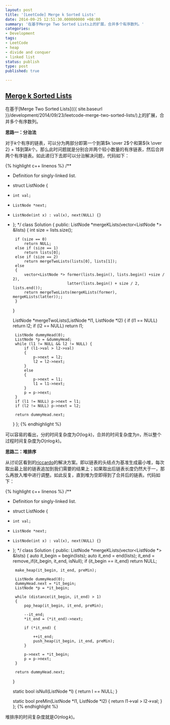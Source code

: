 ```yaml
---
layout: post
title: '[LeetCode] Merge k Sorted Lists'
date: 2014-09-25 12:51:30.000000000 +08:00
summary: '在基于Merge Two Sorted Lists上的扩展，合并多个有序数列。'
categories:
- Development
tags:
- LeetCode
- heap
- divide and conquer
- linked list
status: publish
type: post
published: true

---
```


## [Merge k Sorted Lists](https://oj.leetcode.com/problems/merge-k-sorted-lists/)

在基于[Merge Two Sorted Lists]({{ site.baseurl }}/development/2014/09/23/leetcode-merge-two-sorted-lists/)上的扩展，合并多个有序数列。

**思路一：分治法**

对于$k$个有序的链表，可以分为两部分即第一个到第$k \over 2$个和第${k \over 2} + 1$到第$k$个。那么此时问题就是分别合并两个较小数量的有序链表，然后合并两个有序链表。如此递归下去即可以分治解决问题，代码如下：

{% highlight c++ linenos %}
/**
 * Definition for singly-linked list.
 * struct ListNode {
 *     int val;
 *     ListNode *next;
 *     ListNode(int x) : val(x), next(NULL) {}
 * };
 */
class Solution {
public:
    ListNode *mergeKLists(vector<ListNode *> &lists) {
        int size = lists.size();
        
        if (size == 0)
            return NULL;
        else if (size == 1)
            return lists[0];
        else if (size == 2)
            return mergeTwoLists(lists[0], lists[1]);
        else
        {
            vector<ListNode *> former(lists.begin(), lists.begin() +size / 2),
                               latter(lists.begin() + size / 2, lists.end());
            return mergeTwoLists(mergeKLists(former), mergeKLists(latter));;
        }
    }
    
    ListNode *mergeTwoLists(ListNode *l1, ListNode *l2)
    {
        if (l1 == NULL) return l2;
        if (l2 == NULL) return l1;
        
        ListNode dummyHead(0);
        ListNode *p = &dummyHead;
        while (l1 != NULL && l2 != NULL) {
            if (l1->val > l2->val)
            {
                p->next = l2;
                l2 = l2->next;
            }
            else
            {
                p->next = l1;
                l1 = l1->next;
            }
            p = p->next;
        }
        if (l1 != NULL) p->next = l1;
        if (l2 != NULL) p->next = l2;
        
        return dummyHead.next;
    }
};
{% endhighlight %}

可以容易的看出，分的时间复杂度为$O(\log k)$，合并的时间复杂度为$n$，所以整个过程时间复杂度为$O(n \log k)$。

**思路二：堆排序**

从讨论区看到的[riccardo](https://oj.leetcode.com/discuss/user/riccardo)的解决方案。即以链表的头结点为基准生成最小堆，每次取出最上层的链表追加到我们需要的结果上；如果取出后链表长度仍然大于一，那么再放入堆中进行调整。如此反复，直到堆为空即得到了合并后的链表。代码如下：

{% highlight c++ linenos %}
/**
 * Definition for singly-linked list.
 * struct ListNode {
 *     int val;
 *     ListNode *next;
 *     ListNode(int x) : val(x), next(NULL) {}
 * };
 */
class Solution {
public:
    ListNode *mergeKLists(vector<ListNode *> &lists) {
        auto it_begin = begin(lists);
        auto it_end = end(lists);
        it_end = remove_if(it_begin, it_end, isNull);
        if (it_begin == it_end) return NULL;
        
        make_heap(it_begin, it_end, preMin);
        
        ListNode dummyHead(0);
        dummyHead.next = *it_begin;
        ListNode *p = *it_begin;
        
        while (distance(it_begin, it_end) > 1)
        {
            pop_heap(it_begin, it_end, preMin);
            
            --it_end;
            *it_end = (*it_end)->next;
            
            if (*it_end) {
                
                ++it_end;
                push_heap(it_begin, it_end, preMin);
            }
            
            p->next = *it_begin;
            p = p->next;
        }
        
        return dummyHead.next;
    }
    
    static bool isNull(ListNode *l)
    {
        return l == NULL;
    }
    
    static bool preMin(ListNode *l1, ListNode *l2)
    {
        return l1->val > l2->val;
    }
};
{% endhighlight %}

堆排序的时间复杂度就是$O(n \log k)$。